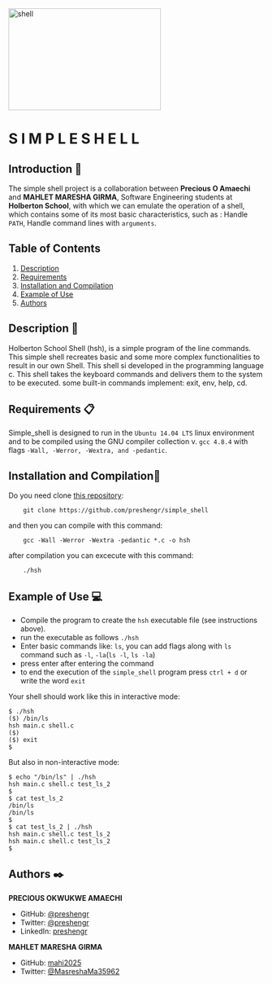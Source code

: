 <img src="[[https://pbs.twimg.com/media/EfpJUkaXkAAwhhT?format=jpg&name=900x900](https://www.flaticon.com/free-icon/sea_11055490?related_id=11055490&origin=pack)](https://www.flaticon.com/free-icon/sea_11055490?related_id=11055490&origin=pack)" alt="shell" width="300" height="200">

# S I M P L E   S H E L L

## Introduction 🚀

The simple shell project is a collaboration between **Precious O Amaechi** and **MAHLET MARESHA GIRMA**, Software Engineering students at **Holberton School**, with which we can emulate the operation of a shell, which contains some of its most basic characteristics, such as : Handle `PATH`, Handle command lines with `arguments`.

## Table of Contents
1. [Description](#description-)
2. [Requirements](#requirements-)
3. [Installation and Compilation](#installation-and-compilation)
4. [Example of Use](#example-of-use-)
5. [Authors](#authors-%EF%B8%8F)

## Description 📖

Holberton School Shell (hsh), is a simple program of the line commands. This simple shell recreates basic and some more complex functionalities to result in our own Shell. This shell si developed in the programming language c. This shell takes the keyboard commands and delivers them to the system to be executed. some built-in commands implement: exit, env, help, cd.

## Requirements 📋

Simple_shell is designed to run in the `Ubuntu 14.04 LTS` linux environment and to be compiled using the GNU compiler collection v. `gcc 4.8.4` with flags `-Wall, -Werror, -Wextra, and -pedantic`.

## Installation and Compilation🔧

Do you need clone [this repository](https://github.com/preshengr/simple_shell):
```
	git clone https://github.com/preshengr/simple_shell
```
and then you can compile with this command:
```
	gcc -Wall -Werror -Wextra -pedantic *.c -o hsh
```
after compilation you can excecute with this command:
```
	./hsh
```

## Example of Use 💻

* Compile the program to create the `hsh` executable file (see instructions above).
* run the executable as follows `./hsh`
* Enter basic commands like: `ls`, you can add flags along with `ls` command such as `-l`, `-la`(`ls -l`, `ls -la`)
* press enter after entering the command
* to end the execution of the `simple_shell` program press `ctrl + d` or write the word `exit`

Your shell should work like this in interactive mode:
```
$ ./hsh
($) /bin/ls
hsh main.c shell.c
($)
($) exit
$
```
But also in non-interactive mode:
```
$ echo "/bin/ls" | ./hsh
hsh main.c shell.c test_ls_2
$
$ cat test_ls_2
/bin/ls
/bin/ls
$
$ cat test_ls_2 | ./hsh
hsh main.c shell.c test_ls_2
hsh main.c shell.c test_ls_2
$
```
## Authors ✒️

**PRECIOUS OKWUKWE AMAECHI**
- GitHub: [@preshengr](https://github.com/preshengr)
- Twitter: [@preshengr](https://twitter.com/preshengr)
- LinkedIn: [preshengr](https://www.linkedin.com/in/preshengr/)

**MAHLET MARESHA GIRMA**
- GitHub: [mahi2025](https://github.com/mahi2025)
- Twitter: [@MasreshaMa35962](https://twitter.com/MasreshaMa35962)
